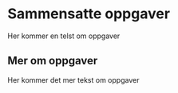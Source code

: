 # Sammensatte oppgaver
Her kommer en telst om oppgaver
## Mer om oppgaver
Her kommer det mer tekst om oppgaver